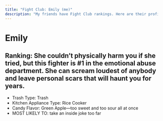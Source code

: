 ```yaml
---
title: "Fight Club: Emily (me)"
description: "My friends have Fight Club rankings. Here are their profiles."
---
```


# Emily 
## Ranking: She couldn’t physically harm you if she tried, but this fighter is #1 in the emotional abuse department. She can scream loudest of anybody and leave personal scars that will haunt you for years. 
-	Trash Type: Trash
-	Kitchen Appliance Type: Rice Cooker
-	Candy Flavor: Green Apple—too sweet and too sour all at once
-	MOST LIKELY TO: take an inside joke too far 
